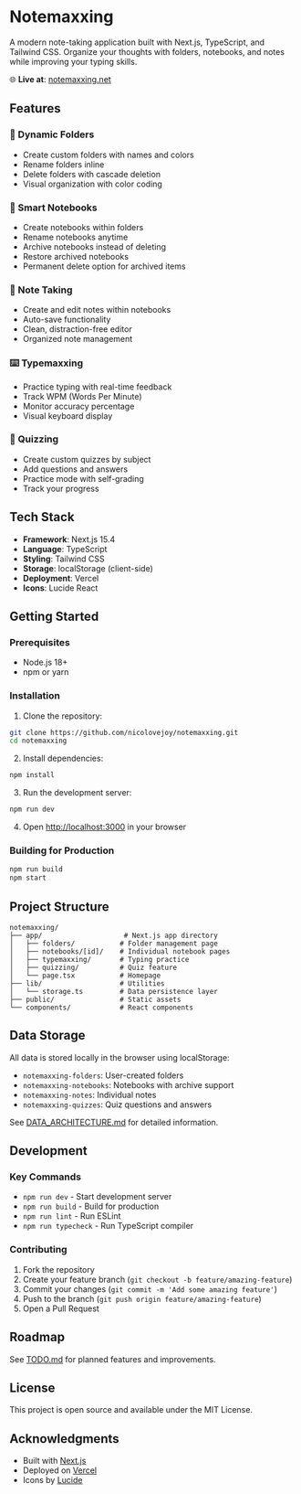 # Notemaxxing

A modern note-taking application built with Next.js, TypeScript, and Tailwind CSS. Organize your thoughts with folders, notebooks, and notes while improving your typing skills.

🌐 **Live at**: [notemaxxing.net](https://notemaxxing.net)

## Features

### 📁 Dynamic Folders
- Create custom folders with names and colors
- Rename folders inline
- Delete folders with cascade deletion
- Visual organization with color coding

### 📓 Smart Notebooks
- Create notebooks within folders
- Rename notebooks anytime
- Archive notebooks instead of deleting
- Restore archived notebooks
- Permanent delete option for archived items

### 📝 Note Taking
- Create and edit notes within notebooks
- Auto-save functionality
- Clean, distraction-free editor
- Organized note management

### ⌨️ Typemaxxing
- Practice typing with real-time feedback
- Track WPM (Words Per Minute)
- Monitor accuracy percentage
- Visual keyboard display

### 🎯 Quizzing
- Create custom quizzes by subject
- Add questions and answers
- Practice mode with self-grading
- Track your progress

## Tech Stack

- **Framework**: Next.js 15.4
- **Language**: TypeScript
- **Styling**: Tailwind CSS
- **Storage**: localStorage (client-side)
- **Deployment**: Vercel
- **Icons**: Lucide React

## Getting Started

### Prerequisites
- Node.js 18+ 
- npm or yarn

### Installation

1. Clone the repository:
```bash
git clone https://github.com/nicolovejoy/notemaxxing.git
cd notemaxxing
```

2. Install dependencies:
```bash
npm install
```

3. Run the development server:
```bash
npm run dev
```

4. Open [http://localhost:3000](http://localhost:3000) in your browser

### Building for Production

```bash
npm run build
npm start
```

## Project Structure

```
notemaxxing/
├── app/                    # Next.js app directory
│   ├── folders/           # Folder management page
│   ├── notebooks/[id]/    # Individual notebook pages
│   ├── typemaxxing/       # Typing practice
│   ├── quizzing/          # Quiz feature
│   └── page.tsx           # Homepage
├── lib/                   # Utilities
│   └── storage.ts         # Data persistence layer
├── public/                # Static assets
└── components/            # React components
```

## Data Storage

All data is stored locally in the browser using localStorage:
- `notemaxxing-folders`: User-created folders
- `notemaxxing-notebooks`: Notebooks with archive support
- `notemaxxing-notes`: Individual notes
- `notemaxxing-quizzes`: Quiz questions and answers

See [DATA_ARCHITECTURE.md](./DATA_ARCHITECTURE.md) for detailed information.

## Development

### Key Commands

- `npm run dev` - Start development server
- `npm run build` - Build for production
- `npm run lint` - Run ESLint
- `npm run typecheck` - Run TypeScript compiler

### Contributing

1. Fork the repository
2. Create your feature branch (`git checkout -b feature/amazing-feature`)
3. Commit your changes (`git commit -m 'Add some amazing feature'`)
4. Push to the branch (`git push origin feature/amazing-feature`)
5. Open a Pull Request

## Roadmap

See [TODO.md](./TODO.md) for planned features and improvements.

## License

This project is open source and available under the MIT License.

## Acknowledgments

- Built with [Next.js](https://nextjs.org/)
- Deployed on [Vercel](https://vercel.com)
- Icons by [Lucide](https://lucide.dev/)